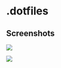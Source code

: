 # .dotfiles

## Screenshots

![](https://user-images.githubusercontent.com/98312435/221203007-0fa766ce-7ffe-4a82-87a7-c8e2abbdfcb5.png)

![](https://user-images.githubusercontent.com/98312435/221203489-f6e524cf-e288-413b-abf6-7be60715cb20.png)
